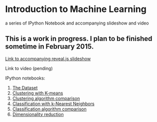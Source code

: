 # Introduction to Machine Learning
a series of IPython Notebook and accompanying slideshow and video

## This is a work in progress. I plan to be finished sometime in February 2015. ##

[Link to accompanying reveal.js slideshow](http://slides.com/davidtaylor-1/intro-to-data-analysis-using-machine-learning/#/)

Link to video (pending)

IPython notebooks:

1. [The Dataset](http://nbviewer.ipython.org/github/Prooffreader/intro_machine_learning/blob/master/01_The_Dataset.ipynb)
2. [Clustering with K-means](http://nbviewer.ipython.org/github/Prooffreader/intro_machine_learning/blob/master/02_Clustering_KMeans.ipynb)
3. [Clustering algorithm comparison](http://nbviewer.ipython.org/github/Prooffreader/intro_machine_learning/blob/master/03_Clustering_Comparison.ipynb)
4. [Classification with k-Nearest Neighbors](http://nbviewer.ipython.org/github/Prooffreader/intro_machine_learning/blob/master/04_Classification_kNN.ipynb)
5. [Classification algorithm comparison](http://nbviewer.ipython.org/github/Prooffreader/intro_machine_learning/blob/master/05_Classification_Comparison.ipynb)
6. [Dimensionality reduction](http://nbviewer.ipython.org/github/Prooffreader/intro_machine_learning/blob/master/06_Dimensionality_reduction.ipynb)

